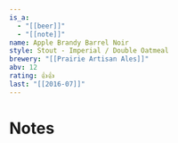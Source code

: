 ```yaml
---
is_a:
  - "[[beer]]"
  - "[[note]]"
name: Apple Brandy Barrel Noir
style: Stout - Imperial / Double Oatmeal
brewery: "[[Prairie Artisan Ales]]"
abv: 12
rating: 👍👍
last: "[[2016-07]]"
---
```

# Notes

